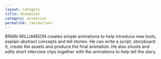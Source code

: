 ```yaml
---
layout: category
title: Animation
category: animation
permalink: /animation/
---
```


BRIAN WILLIAMSON creates simple animations to help introduce new tools, explain abstract concepts and tell stories. He can write a script, storyboard it, create the assets and produce the final animation. He also shoots and edits short interview clips together with the animations to help tell the story.